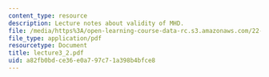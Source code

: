 ```yaml
---
content_type: resource
description: Lecture notes about validity of MHD.
file: /media/https%3A/open-learning-course-data-rc.s3.amazonaws.com/22-615-mhd-theory-of-fusion-systems-spring-2007/a82fb0bdce36e0a797c71a398b4bfce8_lecture3_2.pdf
file_type: application/pdf
resourcetype: Document
title: lecture3_2.pdf
uid: a82fb0bd-ce36-e0a7-97c7-1a398b4bfce8
---
```

